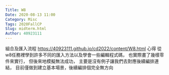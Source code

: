 ```yaml
---
Title: W8
Date: 2020-08-13 11:00
Category: Misc
Tags: 2020FallCP
Slug: midterm.html
Author: 40923111
---
```

組合及匯入流程
https://40923111.github.io/cd2022/content/W8.html
心得
從w8任務裡學到許多不同的匯入方法以及學會一些編輯程式碼，
也實際畫了幾樣零件來實行，
但後來地模擬無法成功，
主要是沒有例子讓我們去對應後續編排連結，
目前僅做到建立基本場景，後續編排個完全無方向

